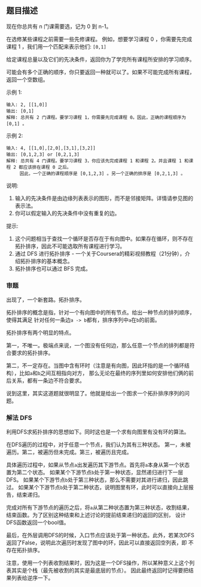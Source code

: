 ## 题目描述
现在你总共有 n 门课需要选，记为 0 到 n-1。

在选修某些课程之前需要一些先修课程。 例如，想要学习课程 0 ，你需要先完成课程 1 ，我们用一个匹配来表示他们: `[0,1]`

给定课程总量以及它们的先决条件，返回你为了学完所有课程所安排的学习顺序。

可能会有多个正确的顺序，你只要返回一种就可以了。如果不可能完成所有课程，返回一个空数组。

示例 1:
```
输入: 2, [[1,0]] 
输出: [0,1]
解释: 总共有 2 门课程。要学习课程 1，你需要先完成课程 0。因此，正确的课程顺序为 [0,1] 。
```
示例 2:
```
输入: 4, [[1,0],[2,0],[3,1],[3,2]]
输出: [0,1,2,3] or [0,2,1,3]
解释: 总共有 4 门课程。要学习课程 3，你应该先完成课程 1 和课程 2。并且课程 1 和课程 2 都应该排在课程 0 之后。
     因此，一个正确的课程顺序是 [0,1,2,3] 。另一个正确的排序是 [0,2,1,3] 。
```
说明:
1. 输入的先决条件是由边缘列表表示的图形，而不是邻接矩阵。详情请参见图的表示法。
2. 你可以假定输入的先决条件中没有重复的边。

提示:
1. 这个问题相当于查找一个循环是否存在于有向图中。如果存在循环，则不存在拓扑排序，因此不可能选取所有课程进行学习。
2. 通过 DFS 进行拓扑排序 - 一个关于Coursera的精彩视频教程（21分钟），介绍拓扑排序的基本概念。
3. 拓扑排序也可以通过 BFS 完成。

### 审题
出现了，一个新套路。拓扑排序。

拓扑排序的概念是指，针对一个有向图中的所有节点。给出一种节点的排列顺序，使得其满足
针对任何一条边`a -> b`都有，排序序列中`a`在`b`的前面。

拓扑排序有两个明显的特点。

第一，不唯一。极端点来说，一个图没有任何边，那么任意一个节点的排列都是符合要求的拓扑排序。

第二，不一定存在。当图中含有环时（注意是有向图，因此环指的是一个循环结构），比如`a`和`b`之间互相指向对方，
那么无论在最终的序列里如何安排他们俩的前后关系，都有一条边不符合要求。

说到这里，其实这道题就很明显了。他就是给出一个图求一个拓扑排序序列的问题。

### 解法 DFS
利用DFS求拓扑排序的思想如下。同时这也是一个求有向图里有没有环的算法。

在DFS遍历的过程中，对于任意一个节点，我们认为其有三种状态。
第一，未被遍历。第二，被遍历但未完成。第三，被遍历且完成。

具体遍历过程中，如果从节点`a`出发遍历其下游节点。首先将`a`本身从第一个状态置为第二个状态。
如果某个下游节点`b`处于第一种状态，显然递归进行下一层DFS。
如果某个下游节点`b`处于第三种状态，那么不需要对其进行递归，因此跳过。
如果某个下游节点`b`处于第二种状态，说明图里有环，此时可以直接向上层报告，结束递归。

完成对所有下游节点的遍历之后，将`a`从第二种状态置为第三种状态，收割结果，结束函数。为了区别这种结束和上述讨论的提前结束递归的返回的区别，
设计DFS函数返回一个bool值。

最后，在外层调用DFS的时候，入口节点应该处于第一种状态。此外，若某次DFS返回了False，说明此次遍历时发现了图中的环，因此可以直接返回空列表，即
不存在拓扑排序。

注意，使用一个列表收割结果时，因为这是一个DFS操作，所以某种意义上这个列表其实是个栈（最先被收割的其实是最底层的节点）。
因此最终返回时记得要把结果列表给逆序一下。